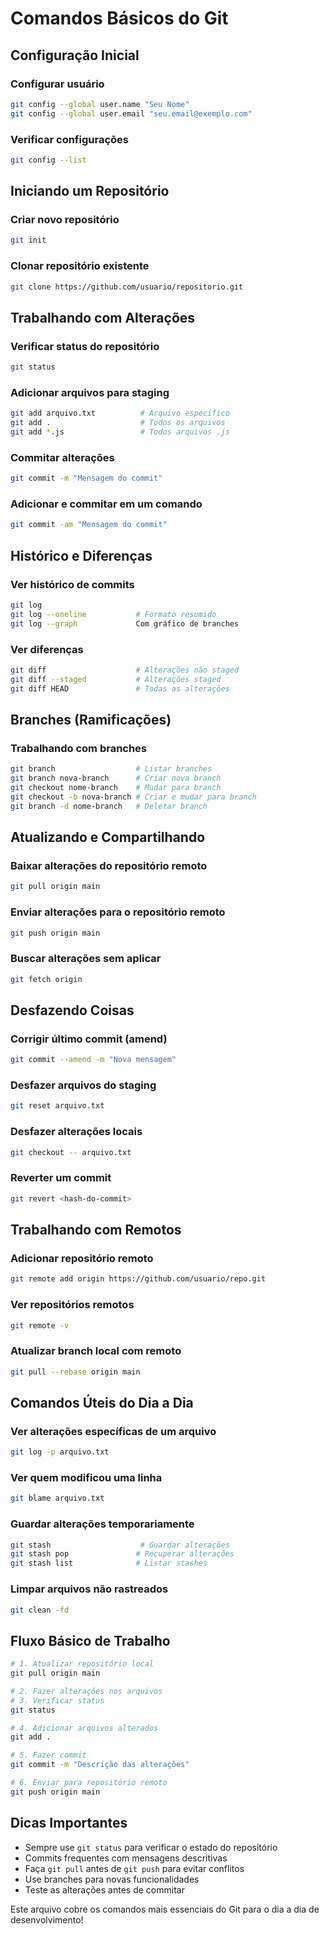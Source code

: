# Comandos Básicos do Git

## Configuração Inicial

### Configurar usuário
```bash
git config --global user.name "Seu Nome"
git config --global user.email "seu.email@exemplo.com"
```

### Verificar configurações
```bash
git config --list
```

## Iniciando um Repositório

### Criar novo repositório
```bash
git init
```

### Clonar repositório existente
```bash
git clone https://github.com/usuario/repositorio.git
```

## Trabalhando com Alterações

### Verificar status do repositório
```bash
git status
```

### Adicionar arquivos para staging
```bash
git add arquivo.txt          # Arquivo específico
git add .                    # Todos os arquivos
git add *.js                 # Todos arquivos .js
```

### Commitar alterações
```bash
git commit -m "Mensagem do commit"
```

### Adicionar e commitar em um comando
```bash
git commit -am "Mensagem do commit"
```

## Histórico e Diferenças

### Ver histórico de commits
```bash
git log
git log --oneline           # Formato resumido
git log --graph             Com gráfico de branches
```

### Ver diferenças
```bash
git diff                    # Alterações não staged
git diff --staged           # Alterações staged
git diff HEAD               # Todas as alterações
```

## Branches (Ramificações)

### Trabalhando com branches
```bash
git branch                  # Listar branches
git branch nova-branch      # Criar nova branch
git checkout nome-branch    # Mudar para branch
git checkout -b nova-branch # Criar e mudar para branch
git branch -d nome-branch   # Deletar branch
```

## Atualizando e Compartilhando

### Baixar alterações do repositório remoto
```bash
git pull origin main
```

### Enviar alterações para o repositório remoto
```bash
git push origin main
```

### Buscar alterações sem aplicar
```bash
git fetch origin
```

## Desfazendo Coisas

### Corrigir último commit (amend)
```bash
git commit --amend -m "Nova mensagem"
```

### Desfazer arquivos do staging
```bash
git reset arquivo.txt
```

### Desfazer alterações locais
```bash
git checkout -- arquivo.txt
```

### Reverter um commit
```bash
git revert <hash-do-commit>
```

## Trabalhando com Remotos

### Adicionar repositório remoto
```bash
git remote add origin https://github.com/usuario/repo.git
```

### Ver repositórios remotos
```bash
git remote -v
```

### Atualizar branch local com remoto
```bash
git pull --rebase origin main
```

## Comandos Úteis do Dia a Dia

### Ver alterações específicas de um arquivo
```bash
git log -p arquivo.txt
```

### Ver quem modificou uma linha
```bash
git blame arquivo.txt
```

### Guardar alterações temporariamente
```bash
git stash                    # Guardar alterações
git stash pop               # Recuperar alterações
git stash list              # Listar stashes
```

### Limpar arquivos não rastreados
```bash
git clean -fd
```

## Fluxo Básico de Trabalho

```bash
# 1. Atualizar repositório local
git pull origin main

# 2. Fazer alterações nos arquivos
# 3. Verificar status
git status

# 4. Adicionar arquivos alterados
git add .

# 5. Fazer commit
git commit -m "Descrição das alterações"

# 6. Enviar para repositório remoto
git push origin main
```

## Dicas Importantes

- Sempre use `git status` para verificar o estado do repositório
- Commits frequentes com mensagens descritivas
- Faça `git pull` antes de `git push` para evitar conflitos
- Use branches para novas funcionalidades
- Teste as alterações antes de commitar

Este arquivo cobre os comandos mais essenciais do Git para o dia a dia de desenvolvimento!